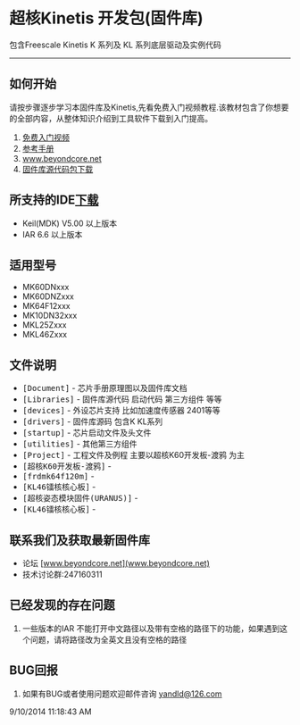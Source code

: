 # 超核Kinetis 开发包(固件库)

包含Freescale Kinetis K 系列及 KL 系列底层驱动及实例代码

----------

## 如何开始

请按步骤逐步学习本固件库及Kinetis,先看免费入门视频教程.该教材包含了你想要的全部内容，从整体知识介绍到工具软件下载到入门提高。

1. [免费入门视频](http://www.moore8.com/courses/87)
2. [参考手册](http://git.oschina.net/yandld/CH-K-Lib/wikis/home)  
3. www.beyondcore.net
4. [固件库源代码包下载](http://git.oschina.net/yandld/CH-K-Lib/repository/archive?ref=master)

## 所支持的IDE[下载](http://pan.baidu.com/s/1kTgJLaf)
* Keil(MDK) V5.00 以上版本 
* IAR 6.6 以上版本

## 适用型号
* MK60DNxxx
* MK60DNZxxx
* MK64F12xxx
* MK10DN32xxx
* MKL25Zxxx
* MKL46Zxxx

## 文件说明
- <tt>[Document]</tt> - 芯片手册原理图以及固件库文档
- <tt>[Libraries]</tt> - 固件库源代码 启动代码 第三方组件 等等
 - <tt>[devices]</tt> - 外设芯片支持 比如加速度传感器 2401等等
 - <tt>[drivers]</tt> - 固件库源码 包含K KL系列
 - <tt>[startup]</tt> - 芯片启动文件及头文件
 - <tt>[utilities]</tt> - 其他第三方组件
- <tt>[Project]</tt> - 工程文件及例程 主要以超核K60开发板-渡鸦 为主
 - <tt>[超核K60开发板-渡鸦]</tt> -  
 - <tt>[frdmk64f120m]</tt> -  
 - <tt>[KL46镭核核心板]</tt> -  
 - <tt>[超核姿态模块固件(URANUS)]</tt> -  
 - <tt>[KL46镭核核心板]</tt> -  



## 联系我们及获取最新固件库
 - 论坛 [www.beyondcore.net](www.beyondcore.net)
 - 技术讨论群:247160311

## 已经发现的存在问题
1. 一些版本的IAR 不能打开中文路径以及带有空格的路径下的功能，如果遇到这个问题，请将路径改为全英文且没有空格的路径

## BUG回报
1. 如果有BUG或者使用问题欢迎邮件咨询 yandld@126.com

9/10/2014 11:18:43 AM
